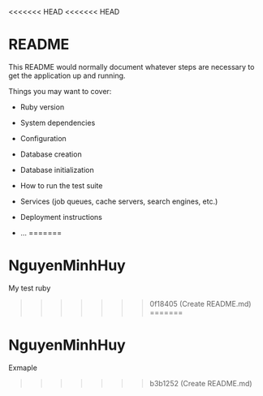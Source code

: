 <<<<<<< HEAD
<<<<<<< HEAD
# README

This README would normally document whatever steps are necessary to get the
application up and running.

Things you may want to cover:

* Ruby version

* System dependencies

* Configuration

* Database creation

* Database initialization

* How to run the test suite

* Services (job queues, cache servers, search engines, etc.)

* Deployment instructions

* ...
=======
# NguyenMinhHuy
My test ruby
>>>>>>> 0f18405 (Create README.md)
=======
# NguyenMinhHuy
Exmaple
>>>>>>> b3b1252 (Create README.md)
